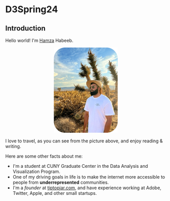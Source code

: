 # D3Spring24

## Introduction

Hello world! I'm [Hamza](https://hamza.com) Habeeb.

<div style="text-align:center;">
    <img src="./media/hamza.webp" alt="Hamza in Arizona" width="200px">
</div>

I love to travel, as you can see from the picture above, and enjoy reading & writing. 

Here are some other facts about me:

- I'm a student at CUNY Graduate Center in the Data Analysis and Visualization Program. 
- One of my driving goals in life is to make the internet more accessible to people from **underrepresented** communities.
- I'm a *founder* at [tiptopjar.com](https://tiptopjar.com), and have experience working at Adobe, Twitter, Apple, and other small startups.